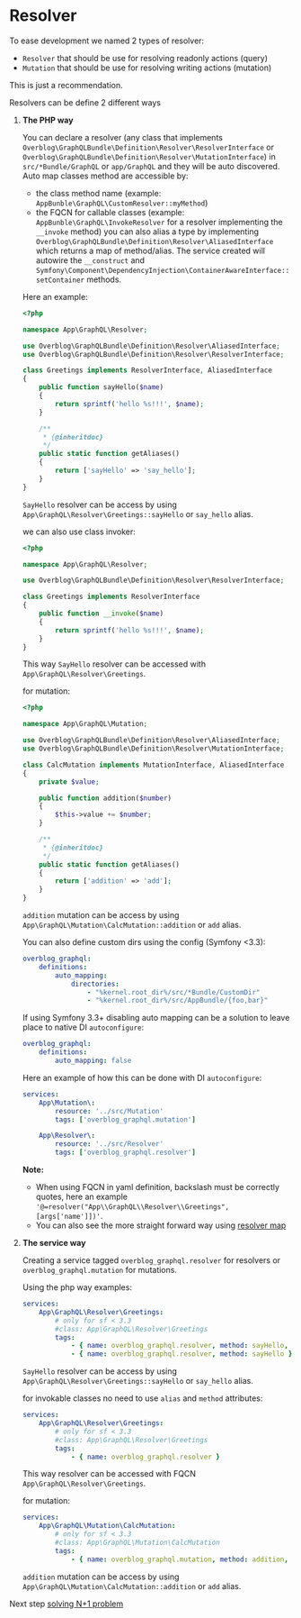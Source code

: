# Resolver

To ease development we named 2 types of resolver:

- `Resolver` that should be use for resolving readonly actions (query)
- `Mutation` that should be use for resolving writing actions (mutation)

This is just a recommendation.

Resolvers can be define 2 different ways

1. **The PHP way**

    You can declare a resolver (any class that implements `Overblog\GraphQLBundle\Definition\Resolver\ResolverInterface`
    or `Overblog\GraphQLBundle\Definition\Resolver\MutationInterface`)
    in `src/*Bundle/GraphQL` or `app/GraphQL` and they will be auto discovered.
    Auto map classes method are accessible by:
    * the class method name (example: `AppBunble\GraphQL\CustomResolver::myMethod`)
    * the FQCN for callable classes (example: `AppBunble\GraphQL\InvokeResolver` for a resolver implementing the `__invoke` method)
    you can also alias a type by implementing `Overblog\GraphQLBundle\Definition\Resolver\AliasedInterface`
    which returns a map of method/alias. The service created will autowire the `__construct`
    and `Symfony\Component\DependencyInjection\ContainerAwareInterface::setContainer` methods.

    Here an example:
    ```php
    <?php

    namespace App\GraphQL\Resolver;

    use Overblog\GraphQLBundle\Definition\Resolver\AliasedInterface;
    use Overblog\GraphQLBundle\Definition\Resolver\ResolverInterface;

    class Greetings implements ResolverInterface, AliasedInterface
    {
        public function sayHello($name)
        {
            return sprintf('hello %s!!!', $name);
        }

        /**
         * {@inheritdoc}
         */
        public static function getAliases()
        {
            return ['sayHello' => 'say_hello'];
        }
    }
    ```

    `SayHello` resolver can be access by using `App\GraphQL\Resolver\Greetings::sayHello` or
    `say_hello` alias.

    we can also use class invoker:
    ```php
    <?php

    namespace App\GraphQL\Resolver;

    use Overblog\GraphQLBundle\Definition\Resolver\ResolverInterface;

    class Greetings implements ResolverInterface
    {
        public function __invoke($name)
        {
            return sprintf('hello %s!!!', $name);
        }
    }
    ```

    This way `SayHello` resolver can be accessed with `App\GraphQL\Resolver\Greetings`.

    for mutation:

    ```php
    <?php

    namespace App\GraphQL\Mutation;

    use Overblog\GraphQLBundle\Definition\Resolver\AliasedInterface;
    use Overblog\GraphQLBundle\Definition\Resolver\MutationInterface;

    class CalcMutation implements MutationInterface, AliasedInterface
    {
        private $value;

        public function addition($number)
        {
            $this->value += $number;
        }

        /**
         * {@inheritdoc}
         */
        public static function getAliases()
        {
            return ['addition' => 'add'];
        }
    }
    ```
    `addition` mutation can be access by using `App\GraphQL\Mutation\CalcMutation::addition` or
    `add` alias.

    You can also define custom dirs using the config (Symfony <3.3):
    ```yaml
    overblog_graphql:
        definitions:
            auto_mapping:
                directories:
                    - "%kernel.root_dir%/src/*Bundle/CustomDir"
                    - "%kernel.root_dir%/src/AppBundle/{foo,bar}"
    ```

    If using Symfony 3.3+ disabling auto mapping can be a solution to leave place to native
    DI `autoconfigure`:

    ```yaml
    overblog_graphql:
        definitions:
            auto_mapping: false
    ```

    Here an example of how this can be done with DI `autoconfigure`:

    ```yaml
    services:
        App\Mutation\:
            resource: '../src/Mutation'
            tags: ['overblog_graphql.mutation']

        App\Resolver\:
            resource: '../src/Resolver'
            tags: ['overblog_graphql.resolver']
    ```

    **Note:**
    * When using FQCN in yaml definition, backslash must be correctly quotes,
      here an example `'@=resolver("App\\GraphQL\\Resolver\\Greetings", [args['name']])'`.
    * You can also see the more straight forward way using [resolver map](resolver-map.md)

2. **The service way**

    Creating a service tagged `overblog_graphql.resolver` for resolvers
    or `overblog_graphql.mutation` for mutations.

    Using the php way examples:

    ```yaml
    services:
        App\GraphQL\Resolver\Greetings:
            # only for sf < 3.3
            #class: App\GraphQL\Resolver\Greetings
            tags:
                - { name: overblog_graphql.resolver, method: sayHello, alias: say_hello } # add alias say_hello
                - { name: overblog_graphql.resolver, method: sayHello } # add method full qualified name
    ```

    `SayHello` resolver can be access by using `App\GraphQL\Resolver\Greetings::sayHello` or
    `say_hello` alias.

    for invokable classes no need to use `alias` and `method` attributes:

    ```yaml
    services:
        App\GraphQL\Resolver\Greetings:
            # only for sf < 3.3
            #class: App\GraphQL\Resolver\Greetings
            tags:
                - { name: overblog_graphql.resolver }
    ```

    This way resolver can be accessed with FQCN `App\GraphQL\Resolver\Greetings`.

    for mutation:

    ```yaml
    services:
        App\GraphQL\Mutation\CalcMutation:
            # only for sf < 3.3
            #class: App\GraphQL\Mutation\CalcMutation
            tags:
                - { name: overblog_graphql.mutation, method: addition, alias: add }
    ```
    `addition` mutation can be access by using `App\GraphQL\Mutation\CalcMutation::addition` or
    `add` alias.

Next step [solving N+1 problem](solving-n-plus-1-problem.md)
